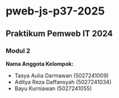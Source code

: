 # pweb-js-p37-2025
## Praktikum Pemweb IT 2024
### Modul 2

**Nama Anggota Kelompok:**
- Tasya Aulia Darmawan (5027241009)
- Aditya Reza Daffansyah (5027241034)
- Bayu Kurniawan (5027241055)
